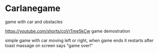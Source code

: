 # Carlanegame
game with car and obstacles

https://youtube.com/shorts/coVrTme5kCw game demostration

simple game with car moving left or right, when game ends it restarts after toast massage on screen says "game over!"

